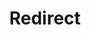 ﻿---
layout: src/layouts/Redirect.astro
title: Redirect
redirect: https://yamldoc.liuyan.wang/docs/octopus-rest-api/octopus-cli/import
pubDate:  2023-01-01
navSearch: false
navSitemap: false
navMenu: false
---

